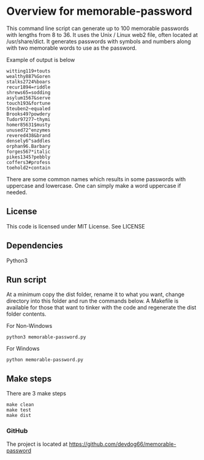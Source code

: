 # Overview for memorable-password
This command line script can generate up to 100 memorable passwords with lengths from 8 to 36. It uses the Unix / Linux web2 file, often located at /usr/share/dict. It generates passwords with symbols and numbers along with two memorable words to use as the password.

Example of output is below

```
witting119+touts
wealthy887%Goren
stalks2724%boars
recur1894=riddle
shrews65=sodding
asylum1567&serve
touch193&fortune
Steuben2~equaled
Brooks49?powdery
Tudor97277~thymi
homer85631$musty
unused72^enzymes
revered438&brand
densely6^saddles
orphan96.Barbary
forges567*italic
pikes1345?pebbly
coffers3#profess
toehold2+contain
```

There are some common names which results in some passwords with uppercase and lowercase. One can simply make a word uppercase if needed.

## License
This code is licensed under MIT License. See LICENSE

## Dependencies
Python3

## Run script
At a minimum copy the dist folder, rename it to what you want, change directory into this folder and run the commands below. A Makefile is available for those that want to tinker with the code and regenerate the dist folder contents.

For Non-Windows
```
python3 memorable-password.py
```

For Windows
```
python memorable-password.py
```

## Make steps
There are 3 make steps
```
make clean
make test
make dist
```

### GitHub
The project is located at https://github.com/devdog66/memorable-password

